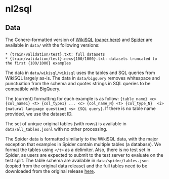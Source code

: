 # nl2sql

## Data

The Cohere-formatted version of [WikiSQL](https://huggingface.co/datasets/wikisql) ([paper here](https://arxiv.org/abs/1709.00103)) and [Spider](https://github.com/taoyds/spider) are available in `data/` with the following versions:
```
* {train/validation/test}.txt: full datasets
* {train/validation/test}.nexs{100/1000}.txt: datasets truncated to the first {100/1000} examples
```
The data in `data/wikisql/wikisql` uses the tables and SQL queries from WikiSQL largely as-is. The data in `data/bigquery` removes whitespace and punctuation from the schema and quotes strings in SQL queries to be compatible with BigQuery.

The (current) formatting for each example is as follow: `{table_name} <c> {col_name1} <t> {col_type1} ... <c> {col_name_N} <t> {col_type_N}  <i> {natural language question} <s> {SQL query}`.
If there is no table name provided, we use the dataset ID.

The set of unique original tables (with rows) is available in `data/all_tables.jsonl` with no other processing.

The Spider data is formatted similarly to the WikiSQL data, with the major exception that examples in Spider contain multiple tables (a database). We format the tables using `</t>` as a delimiter. Also, there is no test set in Spider, as users are expected to submit to the test server to evaluate on the test split. The table schema are available in `data/spider/tables.json` (copied from the original data release) and the full tables need to be downloaded from the original release [here](https://yale-lily.github.io/spider).
